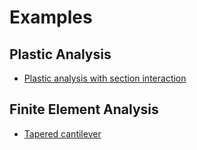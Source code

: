 # Examples

## Plastic Analysis


- [Plastic analysis with section interaction]()

## Finite Element Analysis

- [Tapered cantilever](222_HW04_P2/222_HW04_P2.md)